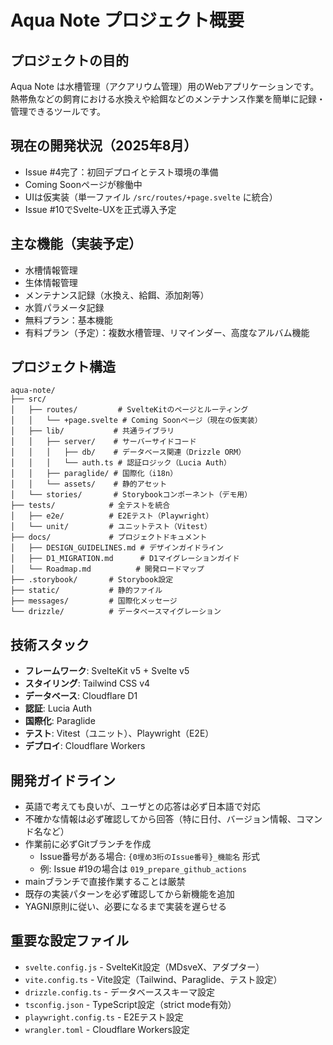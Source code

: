 # Aqua Note プロジェクト概要

## プロジェクトの目的

Aqua Note は水槽管理（アクアリウム管理）用のWebアプリケーションです。
熱帯魚などの飼育における水換えや給餌などのメンテナンス作業を簡単に記録・管理できるツールです。

## 現在の開発状況（2025年8月）

- Issue #4完了：初回デプロイとテスト環境の準備
- Coming Soonページが稼働中
- UIは仮実装（単一ファイル `/src/routes/+page.svelte` に統合）
- Issue #10でSvelte-UXを正式導入予定

## 主な機能（実装予定）

- 水槽情報管理
- 生体情報管理  
- メンテナンス記録（水換え、給餌、添加剤等）
- 水質パラメータ記録
- 無料プラン：基本機能
- 有料プラン（予定）：複数水槽管理、リマインダー、高度なアルバム機能

## プロジェクト構造

```plain
aqua-note/
├── src/
│   ├── routes/         # SvelteKitのページとルーティング
│   │   └── +page.svelte # Coming Soonページ（現在の仮実装）
│   ├── lib/           # 共通ライブラリ
│   │   ├── server/    # サーバーサイドコード
│   │   │   ├── db/    # データベース関連（Drizzle ORM）
│   │   │   └── auth.ts # 認証ロジック（Lucia Auth）
│   │   ├── paraglide/ # 国際化（i18n）
│   │   └── assets/    # 静的アセット
│   └── stories/       # Storybookコンポーネント（デモ用）
├── tests/            # 全テストを統合
│   ├── e2e/          # E2Eテスト（Playwright）
│   └── unit/         # ユニットテスト（Vitest）
├── docs/             # プロジェクトドキュメント
│   ├── DESIGN_GUIDELINES.md # デザインガイドライン
│   ├── D1_MIGRATION.md      # D1マイグレーションガイド
│   └── Roadmap.md          # 開発ロードマップ
├── .storybook/       # Storybook設定
├── static/           # 静的ファイル
├── messages/         # 国際化メッセージ
└── drizzle/          # データベースマイグレーション
```

## 技術スタック

- **フレームワーク**: SvelteKit v5 + Svelte v5
- **スタイリング**: Tailwind CSS v4
- **データベース**: Cloudflare D1
- **認証**: Lucia Auth
- **国際化**: Paraglide
- **テスト**: Vitest（ユニット）、Playwright（E2E）
- **デプロイ**: Cloudflare Workers

## 開発ガイドライン

- 英語で考えても良いが、ユーザとの応答は必ず日本語で対応
- 不確かな情報は必ず確認してから回答（特に日付、バージョン情報、コマンド名など）
- 作業前に必ずGitブランチを作成
  - Issue番号がある場合: `{0埋め3桁のIssue番号}_機能名` 形式
  - 例: Issue #19の場合は `019_prepare_github_actions`
- mainブランチで直接作業することは厳禁
- 既存の実装パターンを必ず確認してから新機能を追加
- YAGNI原則に従い、必要になるまで実装を遅らせる

## 重要な設定ファイル

- `svelte.config.js` - SvelteKit設定（MDsveX、アダプター）
- `vite.config.ts` - Vite設定（Tailwind、Paraglide、テスト設定）
- `drizzle.config.ts` - データベーススキーマ設定
- `tsconfig.json` - TypeScript設定（strict mode有効）
- `playwright.config.ts` - E2Eテスト設定
- `wrangler.toml` - Cloudflare Workers設定

